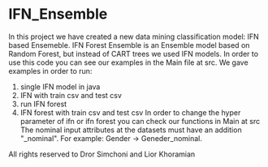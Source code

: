 # IFN_Ensemble
In this project we have created a new data mining classification model: IFN based Ensemeble.
IFN Forest Ensemble is an Ensemble model based on Random Forest, but instead of CART trees we used IFN models.
In order to use this code you can see our examples in the Main file at src.
We gave examples in order to run:
1. single IFN model in java
2. IFN with train csv and test csv
3. run IFN forest
4. IFN forest with train csv and test csv
In order to change the hyper parameter of ifn or ifn forest you can check our functions in Main at src
The nominal input attributes at the datasets must have an addition "_nominal".
For example: Gender -> Geneder_nominal.

All rights reserved to Dror Simchoni and Lior Khoramian
